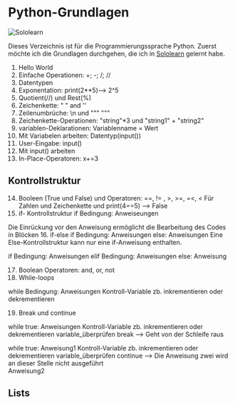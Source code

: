 # Python-Grundlagen

![Sololearn](https://www.google.com/imgres?imgurl=https%3A%2F%2Ficonape.com%2Fwp-content%2Fpng_logo_vector%2Fsololearn-logo.png&imgrefurl=https%3A%2F%2Ficonape.com%2Fsololearn-logo-logo-icon-svg-png.html&tbnid=Nllni-XPSCn9NM&vet=12ahUKEwjMm4ikoKf1AhVF-4UKHejZBFAQMygQegUIARDLAQ..i&docid=vCW52Xsn0aWufM&w=600&h=600&itg=1&q=Sololearn&ved=2ahUKEwjMm4ikoKf1AhVF-4UKHejZBFAQMygQegUIARDLAQ)

Dieses Verzeichnis ist für die Programmierungssprache Python. Zuerst möchte ich die Grundlagen durchgehen, die ich in [Sololearn](https://www.sololearn.com/learning/1157) gelernt habe.

1. Hello World
2. Einfache Operationen:            +; -; /; //
3. Datentypen
4. Exponentation:                   print(2**5)--> 2^5
5. Quotient(//) und Rest(%)
6. Zeichenkette:                    " " and ''
7. Zeilenumbrüche:                  \n und """ """
8. Zeichenkette-Operationen:        "string"*3 und "string1" + "string2"
9. variablen-Deklarationen:         Variablenname = Wert
10. Mit Variabelen arbeiten:        Datentyp(input())
11. User-Eingabe:                   input()
12. Mit input() arbeiten
13. In-Place-Operatoren:            x+=3

## Kontrollstruktur

14. Booleen (True und False) und Operatoren:         ==, != , >, >=, =<, < Für Zahlen und Zeichenkette und print(4==5) --> False
15. if- Kontrollstruktur
if Bedingung:
   Anweiseungen

Die Einrückung vor den Anweisung ermöglicht die Bearbeitung des Codes in Blöcken
16. if-else
if Bedingung: 
    Anweisungen 
else:
    Anweisungen 
Eine Else-Kontrollstruktur kann nur eine if-Anweisung enthalten.

if Bedingung: 
    Anweisungen 
elif Bedingung:
    Anweisungen
else:
    Anweisung

17. Boolean Operatoren:                              and, or, not 
18. While-loops

while Bedingung: 
    Anweisungen
    Kontroll-Variable zb. inkrementieren oder dekrementieren

19. Break und continue

while true: 
    Anweisungen
    Kontroll-Variable zb. inkrementieren oder dekrementieren
    variable_überprüfen
    break --> Geht von der Schleife raus

 while true: 
    Anweisung1
    Kontroll-Variable zb. inkrementieren oder dekrementieren
    variable_überprüfen
    continue    --> Die Anweisung zwei wird an dieser Stelle nicht ausgeführt  
    Anweisung2

## Lists

